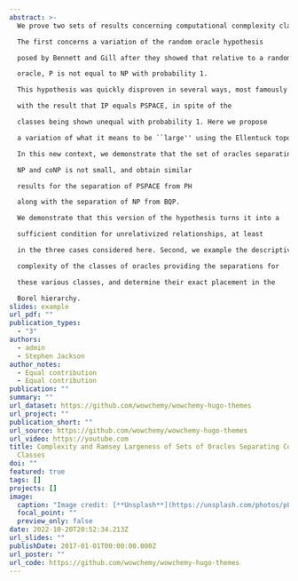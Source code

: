```yaml
---
abstract: >-
  We prove two sets of results concerning computational conmplexity classes. 

  The first concerns a variation of the random oracle hypothesis 

  posed by Bennett and Gill after they showed that relative to a randomly chosen 

  oracle, P is not equal to NP with probability 1. 

  This hypothesis was quickly disproven in several ways, most famously in 1992

  with the result that IP equals PSPACE, in spite of the

  classes being shown unequal with probability 1. Here we propose 

  a variation of what it means to be ``large'' using the Ellentuck topology.

  In this new context, we demonstrate that the set of oracles separating

  NP and coNP is not small, and obtain similar

  results for the separation of PSPACE from PH

  along with the separation of NP from BQP.

  We demonstrate that this version of the hypothesis turns it into a

  sufficient condition for unrelativized relationships, at least

  in the three cases considered here. Second, we example the descriptive 

  complexity of the classes of oracles providing the separations for 

  these various classes, and determine their exact placement in the 

  Borel hierarchy.
slides: example
url_pdf: ""
publication_types:
  - "3"
authors:
  - admin
  - Stephen Jackson
author_notes:
  - Equal contribution
  - Equal contribution
publication: ""
summary: ""
url_dataset: https://github.com/wowchemy/wowchemy-hugo-themes
url_project: ""
publication_short: ""
url_source: https://github.com/wowchemy/wowchemy-hugo-themes
url_video: https://youtube.com
title: Complexity and Ramsey Largeness of Sets of Oracles Separating Complexity
  Classes
doi: ""
featured: true
tags: []
projects: []
image:
  caption: "Image credit: [**Unsplash**](https://unsplash.com/photos/pLCdAaMFLTE)"
  focal_point: ""
  preview_only: false
date: 2022-10-20T20:52:34.213Z
url_slides: ""
publishDate: 2017-01-01T00:00:00.000Z
url_poster: ""
url_code: https://github.com/wowchemy/wowchemy-hugo-themes
---
```

